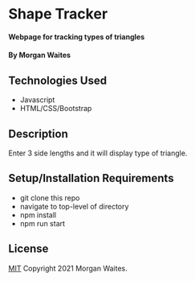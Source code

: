 # Shape Tracker

#### Webpage for tracking types of triangles

#### By Morgan Waites

## Technologies Used

* Javascript
* HTML/CSS/Bootstrap

## Description

Enter 3 side lengths and it will display type of triangle.

## Setup/Installation Requirements

* git clone this repo
* navigate to top-level of directory
* npm install
* npm run start

## License
[MIT](https://opensource.org/licenses/MIT) Copyright 2021 Morgan Waites.